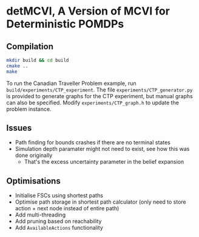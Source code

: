 # detMCVI, A Version of MCVI for Deterministic POMDPs

## Compilation
```sh
mkdir build && cd build
cmake ..
make
```

To run the Canadian Traveller Problem example, run `build/experiments/CTP_experiment`.
The file `experiments/CTP_generator.py` is provided to generate graphs for the CTP experiment, but manual graphs can also be specified.
Modify `experiments/CTP_graph.h` to update the problem instance.

## Issues
- Path finding for bounds crashes if there are no terminal states
- Simulation depth paramater might not need to exist, see how this was done originally
	- That's the excess uncertainty parameter in the belief expansion

## Optimisations
- Initialise FSCs using shortest paths
- Optimise path storage in shortest path calculator (only need to store action + next node instead of entire path)
- Add multi-threading
- Add pruning based on reachability
- Add `AvailableActions` functionality
